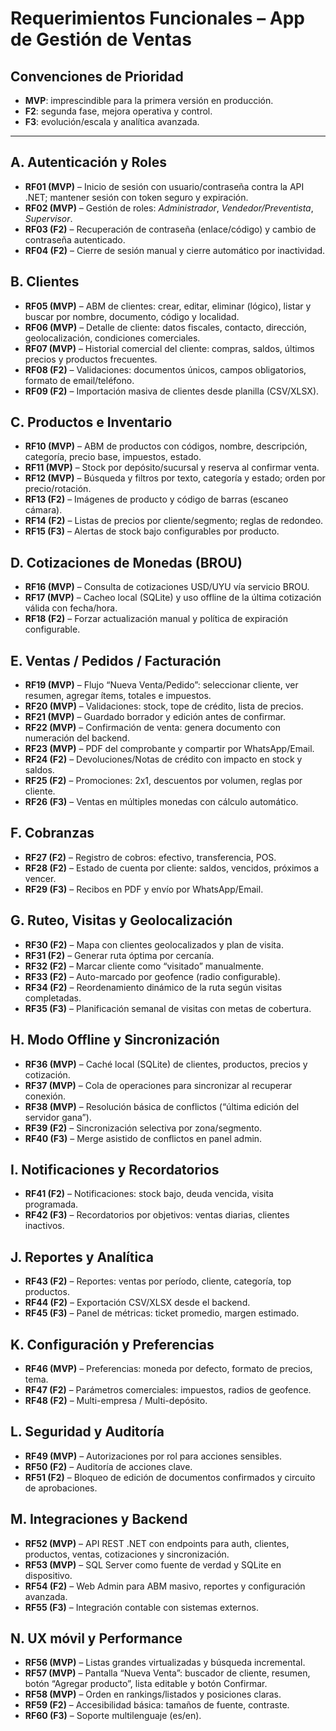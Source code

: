 # Requerimientos Funcionales – App de Gestión de Ventas

## Convenciones de Prioridad
- **MVP**: imprescindible para la primera versión en producción.  
- **F2**: segunda fase, mejora operativa y control.  
- **F3**: evolución/escala y analítica avanzada.  

---

## A. Autenticación y Roles
- **RF01 (MVP)** – Inicio de sesión con usuario/contraseña contra la API .NET; mantener sesión con token seguro y expiración.  
- **RF02 (MVP)** – Gestión de roles: *Administrador*, *Vendedor/Preventista*, *Supervisor*.  
- **RF03 (F2)** – Recuperación de contraseña (enlace/código) y cambio de contraseña autenticado.  
- **RF04 (F2)** – Cierre de sesión manual y cierre automático por inactividad.  

## B. Clientes
- **RF05 (MVP)** – ABM de clientes: crear, editar, eliminar (lógico), listar y buscar por nombre, documento, código y localidad.  
- **RF06 (MVP)** – Detalle de cliente: datos fiscales, contacto, dirección, geolocalización, condiciones comerciales.  
- **RF07 (MVP)** – Historial comercial del cliente: compras, saldos, últimos precios y productos frecuentes.  
- **RF08 (F2)** – Validaciones: documentos únicos, campos obligatorios, formato de email/teléfono.  
- **RF09 (F2)** – Importación masiva de clientes desde planilla (CSV/XLSX).  

## C. Productos e Inventario
- **RF10 (MVP)** – ABM de productos con códigos, nombre, descripción, categoría, precio base, impuestos, estado.  
- **RF11 (MVP)** – Stock por depósito/sucursal y reserva al confirmar venta.  
- **RF12 (MVP)** – Búsqueda y filtros por texto, categoría y estado; orden por precio/rotación.  
- **RF13 (F2)** – Imágenes de producto y código de barras (escaneo cámara).  
- **RF14 (F2)** – Listas de precios por cliente/segmento; reglas de redondeo.  
- **RF15 (F3)** – Alertas de stock bajo configurables por producto.  

## D. Cotizaciones de Monedas (BROU)
- **RF16 (MVP)** – Consulta de cotizaciones USD/UYU vía servicio BROU.  
- **RF17 (MVP)** – Cacheo local (SQLite) y uso offline de la última cotización válida con fecha/hora.  
- **RF18 (F2)** – Forzar actualización manual y política de expiración configurable.  

## E. Ventas / Pedidos / Facturación
- **RF19 (MVP)** – Flujo “Nueva Venta/Pedido”: seleccionar cliente, ver resumen, agregar ítems, totales e impuestos.  
- **RF20 (MVP)** – Validaciones: stock, tope de crédito, lista de precios.  
- **RF21 (MVP)** – Guardado borrador y edición antes de confirmar.  
- **RF22 (MVP)** – Confirmación de venta: genera documento con numeración del backend.  
- **RF23 (MVP)** – PDF del comprobante y compartir por WhatsApp/Email.  
- **RF24 (F2)** – Devoluciones/Notas de crédito con impacto en stock y saldos.  
- **RF25 (F2)** – Promociones: 2x1, descuentos por volumen, reglas por cliente.  
- **RF26 (F3)** – Ventas en múltiples monedas con cálculo automático.  

## F. Cobranzas
- **RF27 (F2)** – Registro de cobros: efectivo, transferencia, POS.  
- **RF28 (F2)** – Estado de cuenta por cliente: saldos, vencidos, próximos a vencer.  
- **RF29 (F3)** – Recibos en PDF y envío por WhatsApp/Email.  

## G. Ruteo, Visitas y Geolocalización
- **RF30 (F2)** – Mapa con clientes geolocalizados y plan de visita.  
- **RF31 (F2)** – Generar ruta óptima por cercanía.  
- **RF32 (F2)** – Marcar cliente como “visitado” manualmente.  
- **RF33 (F2)** – Auto-marcado por geofence (radio configurable).  
- **RF34 (F2)** – Reordenamiento dinámico de la ruta según visitas completadas.  
- **RF35 (F3)** – Planificación semanal de visitas con metas de cobertura.  

## H. Modo Offline y Sincronización
- **RF36 (MVP)** – Caché local (SQLite) de clientes, productos, precios y cotización.  
- **RF37 (MVP)** – Cola de operaciones para sincronizar al recuperar conexión.  
- **RF38 (MVP)** – Resolución básica de conflictos (“última edición del servidor gana”).  
- **RF39 (F2)** – Sincronización selectiva por zona/segmento.  
- **RF40 (F3)** – Merge asistido de conflictos en panel admin.  

## I. Notificaciones y Recordatorios
- **RF41 (F2)** – Notificaciones: stock bajo, deuda vencida, visita programada.  
- **RF42 (F3)** – Recordatorios por objetivos: ventas diarias, clientes inactivos.  

## J. Reportes y Analítica
- **RF43 (F2)** – Reportes: ventas por período, cliente, categoría, top productos.  
- **RF44 (F2)** – Exportación CSV/XLSX desde el backend.  
- **RF45 (F3)** – Panel de métricas: ticket promedio, margen estimado.  

## K. Configuración y Preferencias
- **RF46 (MVP)** – Preferencias: moneda por defecto, formato de precios, tema.  
- **RF47 (F2)** – Parámetros comerciales: impuestos, radios de geofence.  
- **RF48 (F2)** – Multi-empresa / Multi-depósito.  

## L. Seguridad y Auditoría
- **RF49 (MVP)** – Autorizaciones por rol para acciones sensibles.  
- **RF50 (F2)** – Auditoría de acciones clave.  
- **RF51 (F2)** – Bloqueo de edición de documentos confirmados y circuito de aprobaciones.  

## M. Integraciones y Backend
- **RF52 (MVP)** – API REST .NET con endpoints para auth, clientes, productos, ventas, cotizaciones y sincronización.  
- **RF53 (MVP)** – SQL Server como fuente de verdad y SQLite en dispositivo.  
- **RF54 (F2)** – Web Admin para ABM masivo, reportes y configuración avanzada.  
- **RF55 (F3)** – Integración contable con sistemas externos.  

## N. UX móvil y Performance
- **RF56 (MVP)** – Listas grandes virtualizadas y búsqueda incremental.  
- **RF57 (MVP)** – Pantalla “Nueva Venta”: buscador de cliente, resumen, botón “Agregar producto”, lista editable y botón Confirmar.  
- **RF58 (MVP)** – Orden en rankings/listados y posiciones claras.  
- **RF59 (F2)** – Accesibilidad básica: tamaños de fuente, contraste.  
- **RF60 (F3)** – Soporte multilenguaje (es/en).  
